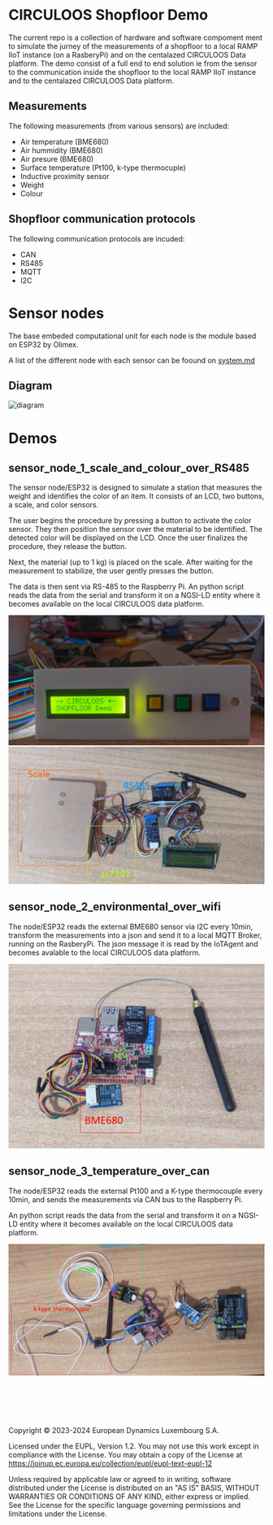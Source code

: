 # CIRCULOOS Shopfloor Demo

The current repo is a collection of hardware and software compoment ment to simulate the jurney of the measurements of a shopfloor to a local RAMP IIoT instance (on a RasberyPi) and on the centalazed CIRCULOOS Data platform.
The demo consist of a full end to end solution ie from the sensor to the communication inside the shopfloor to the local RAMP IIoT instance and to the centalazed CIRCULOOS Data platform.


## Measurements
The following measurements (from various sensors) are included:
- Air temperature (BME680)
- Air hummidity (BME680)
- Air presure (BME680)
- Surface temperature (Pt100, k-type thermocuple)
- Inductive proximity sensor
- Weight
- Colour


## Shopfloor communication protocols 
The following communication protocols are incuded:
- CAN
- RS485 
- MQTT 
- I2C

# Sensor nodes 

The base embeded computational unit for each node is the module based on ESP32 by Olimex.

A list of the different node with each sensor can be foound on [system.md](./system.md)

## Diagram
![diagram](./diagram.png)





# Demos

## sensor_node_1_scale_and_colour_over_RS485

The sensor node/ESP32  is designed to simulate a station that measures the weight and identifies the color of an item. It consists of an LCD, two buttons, a scale, and color sensors.

The user begins the procedure by pressing a button to activate the color sensor. They then position the sensor over the material to be identified. The detected color will be displayed on the LCD. Once the user finalizes the procedure, they release the button.

Next, the material (up to 1 kg) is placed on the scale. After waiting for the measurement to stabilize, the user gently presses the button.

The data is then sent via RS-485 to the Raspberry Pi. An python script reads the data from the serial and transform it on a NGSI-LD entity where it becomes available on the local CIRCULOOS data platform.

![node_1_display](./images/node_1_display.jpg)
![node_1](./images/node_1.jpg)


## sensor_node_2_environmental_over_wifi

The node/ESP32 reads the external BME680 sensor via I2C every 10min, transform the measurements into a json and send it to a local MQTT Broker, running on the RasberyPi.
The json message it is read by the IoTAgent and becomes avalable to the local CIRCULOOS data platform. 

![node_2](./images/node_2.jpg)

## sensor_node_3_temperature_over_can

The node/ESP32 reads the external Pt100 and a K-type thermocouple every 10min, and sends the measurements via CAN bus to the Raspberry Pi. 

An python script reads the data from the serial and transform it on a NGSI-LD entity where it becomes available on the local CIRCULOOS data platform.


![node_3](./images/node_3.jpg)


<br />
<br />
<br />
<br />

Copyright © 2023-2024 European Dynamics Luxembourg S.A.

Licensed under the EUPL, Version 1.2.
You may not use this work except in compliance with the License.
You may obtain a copy of the License at https://joinup.ec.europa.eu/collection/eupl/eupl-text-eupl-12 


Unless required by applicable law or agreed to in writing, software distributed under the License is distributed on an "AS IS" BASIS,
WITHOUT WARRANTIES OR CONDITIONS OF ANY KIND, either express or implied. See the License for the specific language governing permissions and limitations under the License.